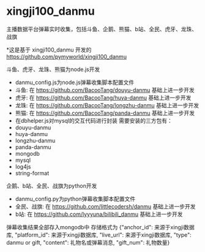 # xingji100_danmu
主播数据平台弹幕实时收集，包括斗鱼、企鹅、熊猫、b站、全民、虎牙、龙珠、战旗

*这是基于 xingji100_danmu 开发的 https://github.com/pymyworld/xingji100_danmu


斗鱼、虎牙、龙珠、熊猫为node.js开发
* danmu_config.js为node.js弹幕收集脚本配置文件
* 斗鱼: 在 https://github.com/BacooTang/douyu-danmu 基础上进一步开发
* 虎牙: 在 https://github.com/BacooTang/huya-danmu 基础上进一步开发
* 龙珠: 在 https://github.com/BacooTang/longzhu-danmu 基础上进一步开发
* 熊猫: 在 https://github.com/BacooTang/panda-danmu 基础上进一步开发
* 在dbhelper.js对mysql的交互代码进行封装
需要安装的三方包有：
* douyu-danmu
* huya-danmu
* longzhu-danmu
* panda-danmu
* mongodb
* mysql
* log4js
* string-format

企鹅、b站、全民、战旗为python开发
* danmu_config.py为python弹幕收集脚本配置文件
* 全民、战旗: 在 https://github.com/littlecodersh/danmu 基础上进一步开发
* b站: 在 https://github.com/lyyyuna/bilibili_danmu 基础上进一步开发

弹幕收集结果全部存入mongodb中
存储格式为
{"anchor_id": 来源于xingji数据库, "platform_id": 来源于xingji数据库, "live_url": 来源于xingji数据库, "type": danmu or gift, "content": 礼物名或弹幕消息, "gift_num": 礼物数量}

